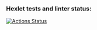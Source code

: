 ### Hexlet tests and linter status:
[![Actions Status](https://github.com/Kalifull/frontend-project-12/workflows/hexlet-check/badge.svg)](https://github.com/Kalifull/frontend-project-12/actions)